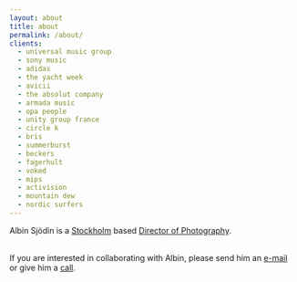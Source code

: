```yaml
---
layout: about
title: about
permalink: /about/
clients:
  - universal music group
  - sony music
  - adidas
  - the yacht week
  - avicii
  - the absolut company
  - armada music
  - opa people
  - unity group france
  - circle k
  - bris
  - summerburst
  - beckers
  - fagerhult
  - voked
  - mips
  - activision
  - mountain dew
  - nordic surfers
---
```

Albin Sjödin is a <a href="https://www.google.se/maps/place/Stockholm/@59.3260668,17.8474651,11z/data=!3m1!4b1!4m5!3m4!1s0x465f763119640bcb:0xa80d27d3679d7766!8m2!3d59.3293235!4d18.0685808" target="_blank">Stockholm</a> based <a href="https://en.wikipedia.org/wiki/Cinematographer" target="_blank">Director of Photography</a>.

<p><br/>If you are interested in collaborating with Albin, please send him an <a href="mailto:hi@albinsjodin.com">e-mail</a> or give him a <a href="tel://\+46727137568">call</a>. </p>
